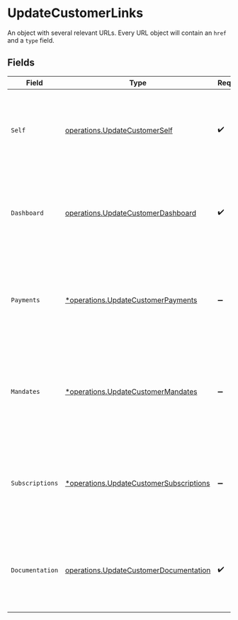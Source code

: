 # UpdateCustomerLinks

An object with several relevant URLs. Every URL object will contain an `href` and a `type` field.


## Fields

| Field                                                                                                                                  | Type                                                                                                                                   | Required                                                                                                                               | Description                                                                                                                            |
| -------------------------------------------------------------------------------------------------------------------------------------- | -------------------------------------------------------------------------------------------------------------------------------------- | -------------------------------------------------------------------------------------------------------------------------------------- | -------------------------------------------------------------------------------------------------------------------------------------- |
| `Self`                                                                                                                                 | [operations.UpdateCustomerSelf](../../models/operations/updatecustomerself.md)                                                         | :heavy_check_mark:                                                                                                                     | In v2 endpoints, URLs are commonly represented as objects with an `href` and `type` field.                                             |
| `Dashboard`                                                                                                                            | [operations.UpdateCustomerDashboard](../../models/operations/updatecustomerdashboard.md)                                               | :heavy_check_mark:                                                                                                                     | In v2 endpoints, URLs are commonly represented as objects with an `href` and `type` field.                                             |
| `Payments`                                                                                                                             | [*operations.UpdateCustomerPayments](../../models/operations/updatecustomerpayments.md)                                                | :heavy_minus_sign:                                                                                                                     | The API resource URL of the [payments](list-payments) linked to this customer. Omitted if no such payments<br/>exist (yet).            |
| `Mandates`                                                                                                                             | [*operations.UpdateCustomerMandates](../../models/operations/updatecustomermandates.md)                                                | :heavy_minus_sign:                                                                                                                     | The API resource URL of the [mandates](list-mandates) linked to this customer. Omitted if no such mandates<br/>exist (yet).            |
| `Subscriptions`                                                                                                                        | [*operations.UpdateCustomerSubscriptions](../../models/operations/updatecustomersubscriptions.md)                                      | :heavy_minus_sign:                                                                                                                     | The API resource URL of the [subscriptions](list-subscriptions) linked to this customer. Omitted if no such<br/>subscriptions exist (yet). |
| `Documentation`                                                                                                                        | [operations.UpdateCustomerDocumentation](../../models/operations/updatecustomerdocumentation.md)                                       | :heavy_check_mark:                                                                                                                     | In v2 endpoints, URLs are commonly represented as objects with an `href` and `type` field.                                             |